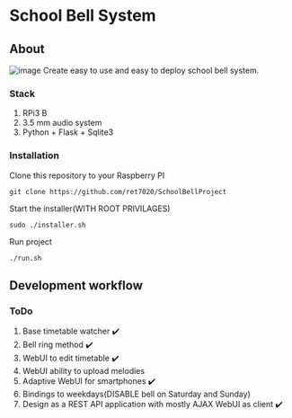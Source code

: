 # School Bell System
## About
![image](https://user-images.githubusercontent.com/55328925/192607462-cd2e86d0-51f6-4301-b7c3-0341b899c6db.png)
Create easy to use and easy to deploy school bell system.

### Stack
1. RPi3 B
2. 3.5 mm audio system
3. Python + Flask + Sqlite3
### Installation
Clone this repository to your Raspberry PI</br>
```
git clone https://github.com/ret7020/SchoolBellProject
```
Start the installer(WITH ROOT PRIVILAGES)</br>
```
sudo ./installer.sh
```
Run project</br>
```
./run.sh
```

## Development workflow
### ToDo
1. Base timetable watcher :heavy_check_mark:
2. Bell ring method :heavy_check_mark:
3. WebUI to edit timetable :heavy_check_mark:
4. WebUI ability to upload melodies
5. Adaptive WebUI for smartphones :heavy_check_mark:
6. Bindings to weekdays(DISABLE bell on Saturday and Sunday)
7. Design as a REST API application with mostly AJAX WebUI as client :heavy_check_mark:
